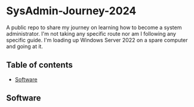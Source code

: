 # SysAdmin-Journey-2024
A public repo to share my journey on learning how to become a system administrator. I'm not taking any specific route nor am I following any specific guide. I'm loading up Windows Server 2022 on a spare computer and going at it.

## Table of contents

- [Software](#software)





























## Software














